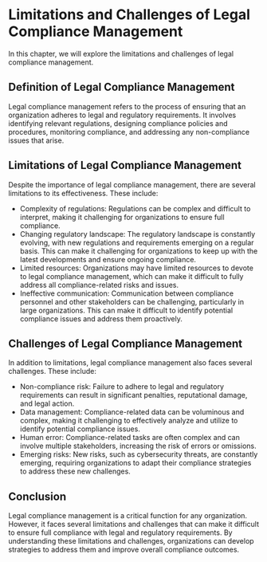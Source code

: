 Limitations and Challenges of Legal Compliance Management
===============================================================================================================

In this chapter, we will explore the limitations and challenges of legal compliance management.

Definition of Legal Compliance Management
-----------------------------------------

Legal compliance management refers to the process of ensuring that an organization adheres to legal and regulatory requirements. It involves identifying relevant regulations, designing compliance policies and procedures, monitoring compliance, and addressing any non-compliance issues that arise.

Limitations of Legal Compliance Management
------------------------------------------

Despite the importance of legal compliance management, there are several limitations to its effectiveness. These include:

* Complexity of regulations: Regulations can be complex and difficult to interpret, making it challenging for organizations to ensure full compliance.
* Changing regulatory landscape: The regulatory landscape is constantly evolving, with new regulations and requirements emerging on a regular basis. This can make it challenging for organizations to keep up with the latest developments and ensure ongoing compliance.
* Limited resources: Organizations may have limited resources to devote to legal compliance management, which can make it difficult to fully address all compliance-related risks and issues.
* Ineffective communication: Communication between compliance personnel and other stakeholders can be challenging, particularly in large organizations. This can make it difficult to identify potential compliance issues and address them proactively.

Challenges of Legal Compliance Management
-----------------------------------------

In addition to limitations, legal compliance management also faces several challenges. These include:

* Non-compliance risk: Failure to adhere to legal and regulatory requirements can result in significant penalties, reputational damage, and legal action.
* Data management: Compliance-related data can be voluminous and complex, making it challenging to effectively analyze and utilize to identify potential compliance issues.
* Human error: Compliance-related tasks are often complex and can involve multiple stakeholders, increasing the risk of errors or omissions.
* Emerging risks: New risks, such as cybersecurity threats, are constantly emerging, requiring organizations to adapt their compliance strategies to address these new challenges.

Conclusion
----------

Legal compliance management is a critical function for any organization. However, it faces several limitations and challenges that can make it difficult to ensure full compliance with legal and regulatory requirements. By understanding these limitations and challenges, organizations can develop strategies to address them and improve overall compliance outcomes.
